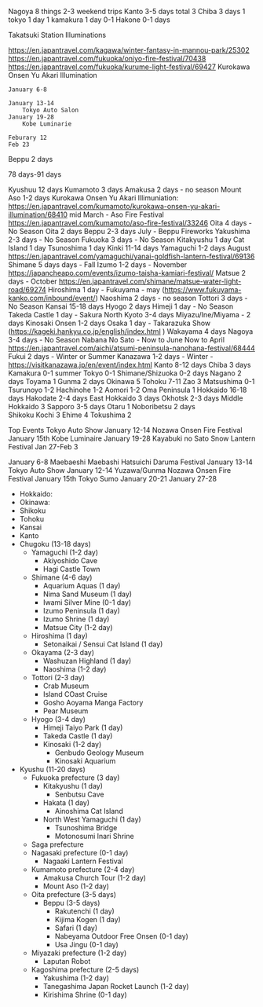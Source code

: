 Nagoya 8 things
    2-3 weekend trips
Kanto 3-5 days total 
    3 Chiba
        3 days 
    1 tokyo 
        1 day 
    1 kamakura 
        1 day 
    0-1 Hakone 
        0-1 days 


Takatsuki Station Illuminations


https://en.japantravel.com/kagawa/winter-fantasy-in-mannou-park/25302
https://en.japantravel.com/fukuoka/oniyo-fire-festival/70438
https://en.japantravel.com/fukuoka/kurume-light-festival/69427
Kurokawa Onsen Yu Akari Illumination

    January 6-8 

    January 13-14 
        Tokyo Auto Salon 
    January 19-28 
        Kobe Luminarie
    
    Feburary 12 
    Feb 23 





Beppu 2 days 



78 days-91 days 

Kyushuu 12 days 
    Kumamoto 3 days 
        Amakusa 2 days - no season
        Mount Aso 1-2 days
            Kurokawa Onsen Yu Akari Illimuniation: https://en.japantravel.com/kumamoto/kurokawa-onsen-yu-akari-illumination/68410
            mid March - Aso Fire Festival https://en.japantravel.com/kumamoto/aso-fire-festival/33246
    Oita 4 days - No Season
        Oita 2 days
        Beppu 2-3 days 
            July - Beppu Fireworks
    Yakushima 2-3 days  - No Season 
    Fukuoka 3 days - No Season
        Kitakyushu 1 day
        Cat Island 1 day 
        Tsunoshima 1 day 
Kinki 11-14 days 
    Yamaguchi 1-2 days
        August https://en.japantravel.com/yamaguchi/yanai-goldfish-lantern-festival/69136
    Shimane 5 days days - Fall 
        Izumo 1-2 days - November https://japancheapo.com/events/izumo-taisha-kamiari-festival/
        Matsue 2 days - October https://en.japantravel.com/shimane/matsue-water-light-road/69274 
    Hiroshima 1 day - Fukuyama - may (https://www.fukuyama-kanko.com/inbound/event/)
    Naoshima 2 days - no season
    Tottori 3 days - No Season 
Kansai 15-18 days
    Hyogo 2 days 
        Himeji 1 day - No Season
        Takeda Castle 1 day - Sakura 
    North Kyoto 3-4 days 
        Miyazu/Ine/Miyama - 2 days
        Kinosaki Onsen 1-2 days
    Osaka 1 day  - Takarazuka Show (https://kageki.hankyu.co.jp/english/index.html )
    Wakayama 4 days 
    Nagoya 3-4 days - No Season 
        Nabana No Sato - Now to June 
        Now to April https://en.japantravel.com/aichi/atsumi-peninsula-nanohana-festival/68444
    Fukui 2 days - Winter or Summer 
    Kanazawa 1-2 days - Winter - https://visitkanazawa.jp/en/event/index.html
Kanto 8-12 days 
    Chiba 3 days 
    Kamakura 0-1 summer 
    Tokyo 0-1 
    Shimane/Shizuoka 0-2 days 
    Nagano 2 days 
    Toyama 1 
    Gunma 2 days 
Okinawa 5 
Tohoku 7-11
    Zao 3 
    Matsushima 0-1
    Tsurunoyo 1-2 
    Hachinohe 1-2
    Aomori 1-2 
    Oma Peninsula 1
Hokkaido 16-18 days 
    Hakodate 2-4 days 
    East Hokkaido 3 days 
    Okhotsk 2-3 days
    Middle Hokkaido 3
    Sapporo 3-5 days 
    Otaru 1
    Noboribetsu 2 days  
Shikoku
    Kochi 3 
    Ehime 4
    Tokushima 2 

Top Events
    Tokyo Auto Show January 12-14 
    Nozawa Onsen Fire Festival January 15th
    Kobe Luminaire January 19-28
    Kayabuki no Sato Snow Lantern Festival Jan 27-Feb 3 



January 6-8 
    Maebaeshi Maebashi Hatsuichi Daruma Festival
January 13-14
    Tokyo Auto Show January 12-14 
    Yuzawa/Gunma
    Nozawa Onsen Fire Festival January 15th
    Tokyo Sumo 
January 20-21
January 27-28




- Hokkaido:
- Okinawa:
- Shikoku
- Tohoku
- Kansai
- Kanto
- Chugoku (13-18 days)
  - Yamaguchi (1-2 day)
      - Akiyoshido Cave
      - Hagi Castle Town
  - Shimane (4-6 day)
      - Aquarium Aquas (1 day)
      - Nima Sand Museum (1 day)
      - Iwami Silver Mine (0-1 day)
      - Izumo Peninsula (1 day)
      - Izumo Shrine (1 day)
      - Matsue City (1-2 day)
  - Hiroshima (1 day)
    - Setonaikai / Sensui Cat Island (1 day)
  - Okayama (2-3 day)
      - Washuzan Highland (1 day)
      - Naoshima (1-2 day)
  - Tottori (2-3 day)
      - Crab Museum
      - Island COast Cruise
      - Gosho Aoyama Manga Factory
      - Pear Museum
  - Hyogo (3-4 day)
      - Himeji Taiyo Park (1 day)
      - Takeda Castle (1 day)
      - Kinosaki (1-2 day)
        - Genbudo Geology Museum
        - Kinosaki Aquarium 
- Kyushu (11-20 days)
  - Fukuoka prefecture (3 day)
    - Kitakyushu (1 day)
      - Senbutsu Cave
    - Hakata (1 day)
      - Ainoshima Cat Island 
    - North West Yamaguchi (1 day)
      - Tsunoshima Bridge
      - Motonosumi Inari Shrine
  - Saga prefecture
  - Nagasaki prefecture (0-1 day)
    - Nagaaki Lantern Festival
  - Kumamoto prefecture (2-4 day)
    - Amakusa Church Tour (1-2 day)
    - Mount Aso (1-2 day)
  - Oita prefecture (3-5 days)
    - Beppu (3-5 days)
      - Rakutenchi (1 day)
      - Kijima Kogen (1 day)
      - Safari (1 day)
      - Nabeyama Outdoor Free Onsen (0-1 day)
      - Usa Jingu (0-1 day)
  - Miyazaki prefecture (1-2 day)
      - Laputan Robot 
  - Kagoshima prefecture (2-5 days)
      - Yakushima (1-2 day)
      - Tanegashima Japan Rocket Launch (1-2 day)
      - Kirishima Shrine (0-1 day) 

